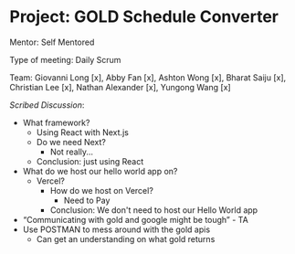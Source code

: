 # Project: GOLD Schedule Converter

Mentor: Self Mentored

Type of meeting: Daily Scrum

Team: Giovanni Long [x], Abby Fan [x], Ashton Wong [x], Bharat Saiju [x], Christian Lee [x], Nathan Alexander [x], Yungong Wang [x]

*Scribed Discussion*:
* What framework?
  * Using React with Next.js
  * Do we need Next?
    * Not really...
  * Conclusion: just using React 
* What do we host our hello world app on?
  * Vercel?
    * How do we host on Vercel?
      * Need to Pay
    * Conclusion: We don't need to host our Hello World app
* “Communicating with gold and google might be tough” - TA
* Use POSTMAN to mess around with the gold apis
  * Can get an understanding on what gold returns
